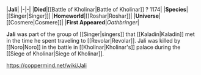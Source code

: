 |**Jali**|
|-|-|
|**Died**|[[Battle of Kholinar\|Battle of Kholinar]] ? 1174|
|**Species**|[[Singer\|Singer]]|
|**Homeworld**|[[Roshar\|Roshar]]|
|**Universe**|[[Cosmere\|Cosmere]]|
|**First Appeared**|*Oathbringer*|

**Jali** was part of the group of [[Singer\|singers]] that [[Kaladin\|Kaladin]] met in the time he spent traveling to [[Revolar\|Revolar]].
Jali was killed by [[Noro\|Noro]] in the battle in [[Kholinar\|Kholinar's]] palace during the [[Siege of Kholinar\|Siege of Kholinar]].



https://coppermind.net/wiki/Jali